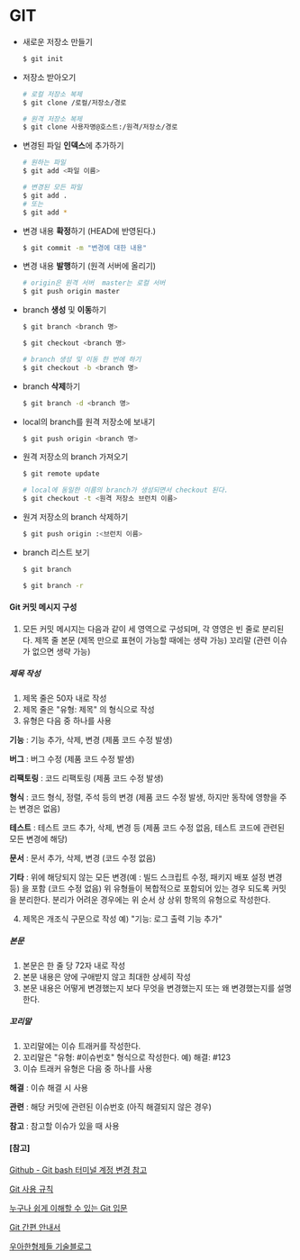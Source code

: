 # GIT

* 새로운 저장소 만들기

  ```bash
  $ git init
  ```

* 저장소 받아오기

  ```bash
  # 로컬 저장소 복제
  $ git clone /로컬/저장소/경로
  
  # 원격 저장소 복제
  $ git clone 사용자명@호스트:/원격/저장소/경로
  ```

* 변경된 파일 **인덱스**에 추가하기

  ```bash
  # 원하는 파일
  $ git add <파일 이름>
  
  # 변경된 모든 파일
  $ git add .
  # 또는
  $ git add *
  ```

* 변경 내용 **확정**하기 (HEAD에 반영된다.)

  ```bash
  $ git commit -m "변경에 대한 내용"
  ```

* 변경 내용 **발행**하기 (원격 서버에 올리기)

  ```bash
  # origin은 원격 서버  master는 로컬 서버
  $ git push origin master
  ```

* branch **생성** 및 **이동**하기

  ```bash
  $ git branch <branch 명>
  ```

  ```bash
  $ git checkout <branch 명>
  ```

  ```bash
  # branch 생성 및 이동 한 번에 하기
  $ git checkout -b <branch 명>
  ```

* branch **삭제**하기

  ```bash
  $ git branch -d <branch 명>
  ```

* local의 branch를 원격 저장소에 보내기

  ```bash
  $ git push origin <branch 명>
  ```

* 원격 저장소의 branch 가져오기

  ```bash
  $ git remote update
  ```

  ```bash
  # local에 동일한 이름의 branch가 생성되면서 checkout 된다.
  $ git checkout -t <원격 저장소 브런치 이름>
  ```

* 원겨 저장소의 branch 삭제하기

  ```bash
  $ git push origin :<브런치 이름>
  ```
  
* branch 리스트 보기

  ```bash
  $ git branch

  $ git branch -r  
  ```





#### Git 커밋 메시지 구성
1. 모든 커밋 메시지는 다음과 같이 세 영역으로 구성되며, 각 영영은 빈 줄로 분리된다.
제목 줄
본문 (제목 만으로 표현이 가능할 때에는 생략 가능)
꼬리말 (관련 이슈가 없으면 생략 가능)

##### 제목 작성
1. 제목 줄은 50자 내로 작성
2. 제목 줄은 "유형: 제목" 의 형식으로 작성
3. 유형은 다음 중 하나를 사용

**기능** : 기능 추가, 삭제, 변경 (제품 코드 수정 발생)

**버그** : 버그 수정 (제품 코드 수정 발생)

**리팩토링** : 코드 리팩토링 (제품 코드 수정 발생)

**형식** : 코드 형식, 정렬, 주석 등의 변경 (제품 코드 수정 발생, 하지만 동작에 영향을 주는 변경은 없음)

**테스트** : 테스트 코드 추가, 삭제, 변경 등 (제품 코드 수정 없음, 테스트 코드에 관련된 모든 변경에 해당)

**문서** : 문서 추가, 삭제, 변경 (코드 수정 없음)

**기타** : 위에 해당되지 않는 모든 변경(예 : 빌드 스크립트 수정, 패키지 배포 설정 변경 등) 을 포함 (코드 수정 없음)
위 유형들이 복합적으로 포함되어 있는 경우 되도록 커밋을 분리한다. 분리가 어려운 경우에는 위 순서 상 상위 항목의 유형으로 작성한다.

4. 제목은 개조식 구문으로 작성
예) "기능: 로그 출력 기능 추가"

##### 본문
1. 본문은 한 줄 당 72자 내로 작성
2. 본문 내용은 양에 구애받지 않고 최대한 상세히 작성
3. 본문 내용은 어떻게 변경했는지 보다 무엇을 변경했는지 또는 왜 변경했는지를 설명한다.

##### 꼬리말
1. 꼬리말에는 이슈 트래커를 작성한다.
2. 꼬리말은 "유형: #이슈번호" 형식으로 작성한다.
예) 해결: #123
3. 이슈 트래커 유형은 다음 중 하나를 사용

**해결** : 이슈 해결 시 사용

**관련** : 해당 커밋에 관련된 이슈번호 (아직 해결되지 않은 경우)

**참고** : 참고할 이슈가 있을 때 사용








#### [참고]

[Github - Git bash 터미널 계정 변경 참고](https://meaownworld.tistory.com/78)

[Git 사용 규칙](https://tttsss77.tistory.com/58)

[누구나 쉽게 이해할 수 있는 Git 입문](https://backlog.com/git-tutorial/kr/intro/intro1_1.html)

[Git 간편 안내서](https://rogerdudler.github.io/git-guide/index.ko.html)

[우아한형제들 기술블로그](http://woowabros.github.io/experience/2017/10/30/baemin-mobile-git-branch-strategy.html)

